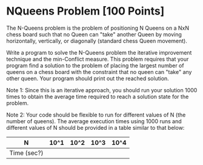 # NQueens Problem [100 Points]
The N-Queens problem is the problem of positioning N Queens on a NxN chess board such that no Queen can "take" another Queen by moving horizontally, vertically, or diagonally (standard chess Queen movement).

Write a program to solve the N-Queens problem the iterative improvement technique and the min-Conflict measure. This problem requires that your program find a solution to the problem of placing the largest number of queens on a chess board with the constraint that no queen can "take" any other queen. Your program should print out the reached solution.

Note 1: Since this is an iterative approach, you should run your solution 1000 times to obtain the average time required to reach a solution state for the problem. 

Note 2: Your code should be flexible to run for different values of N (the number of queens). The average execution times using 1000 runs and different values of N should be provided in a table similar to that below:

| N           | 10^1 | 10^2 | 10^3 | 10^4 |
|-------------|:----:|-----:|------|------|
| Time (sec?) |      |      |      |      |
